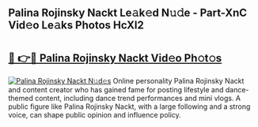 ## Palina Rojinsky Nackt Le𝚊k𝚎d N𝚞𝚍e - Part-XnC Vid𝚎o Le𝚊ks Photos HcXl2

# <h2><a href="http://fb96vk6.evod.top/?m=Palina+Rojinsky+Nackt">🔗 👉🔴 Palina Rojinsky Nackt Vid𝚎o Ph𝚘t𝚘s</a></h2>

[![Palina Rojinsky Nackt N𝚞d𝚎s](https://i.imgur.com/8V9OHl7.gif)](http://fb96vk6.evod.top/?m=Palina+Rojinsky+Nackt)
Online personality Palina Rojinsky Nackt and content creator who has gained fame for posting lifestyle and dance-themed content, including dance trend performances and mini vlogs. A public figure like Palina Rojinsky Nackt, with a large following and a strong voice, can shape public opinion and influence policy. 
